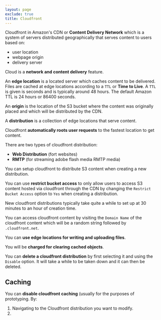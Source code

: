 ```yaml
---
layout: page
exclude: true
title: Cloudfront
---
```


Cloudfront in Amazon's CDN or **Content Delivery Network** which is a system of servers distributed geographically that serves content to users based on:

- user location
- webpage origin
- delivery server

Cloud is a **network and content delivery** feature.

An **edge location** is a located server which caches content to be delivered. Files are cached at edge locations according to a `TTL` or **Time to Live**. A `TTL` is given is seconds and is typically around 48 hours. The default Amazon TTL is 24 hours or 86400 seconds.

An **origin** is the location of the S3 bucket where the content was originally placed and which will be distributed by the CDN.

A **distribution** is a collection of edge locations that serve content.

Cloudfront **automatically roots user requests** to the fastest location to get content.

There are two types of cloudfront distribution:

- **Web Distribution** (fort websites)
- **RMTP** (for streaming adobe flash media RMTP media)

You can setup cloudfront to distribute S3 content when creating a new distribution.

You can use **restrict bucket access** to only allow users to access S3 content hosted via cloudfront through the CDN by changing the `Restrict Bucket Access` option to `Yes` when creating a distribution.

New cloudfront distributions typically take quite a while to set up at 30 minutes to an hour of creation time.

You can access cloudfront content by visiting the `Domain Name` of the cloudfront content which will be a random string followed by `.cloudfront.net`.

You can **use edge locations for writing and uploading files**.

You will be **charged for clearing cached objects**.

You can **delete a cloudfront distribution** by first selecting it and using the `Disable` option. It will take a while to be taken down and it can then be deleted.

## Caching

You can **disable cloudfront caching** (usually for the purposes of prototyping. By:

1. Navigating to the Cloudfront distribution you want to modify.
2. 





<!--stackedit_data:
eyJoaXN0b3J5IjpbLTcyNTUwMDg5OCwtMTc4MzkxMjM4NywxNj
IxODkwNjczLDExNTk0OTgxNDBdfQ==
-->